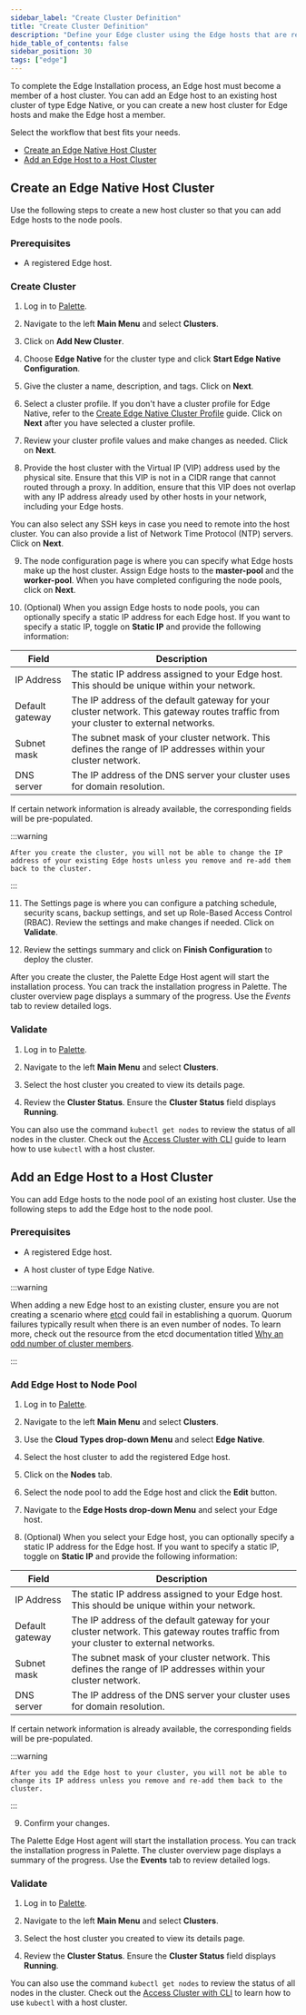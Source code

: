 ```yaml
---
sidebar_label: "Create Cluster Definition"
title: "Create Cluster Definition"
description: "Define your Edge cluster using the Edge hosts that are registered and available."
hide_table_of_contents: false
sidebar_position: 30
tags: ["edge"]
---
```


To complete the Edge Installation process, an Edge host must become a member of a host cluster. You can add an Edge host
to an existing host cluster of type Edge Native, or you can create a new host cluster for Edge hosts and make the Edge
host a member.

Select the workflow that best fits your needs.

- [Create an Edge Native Host Cluster](#create-an-edge-native-host-cluster)
- [Add an Edge Host to a Host Cluster](#add-an-edge-host-to-a-host-cluster)

## Create an Edge Native Host Cluster

Use the following steps to create a new host cluster so that you can add Edge hosts to the node pools.

### Prerequisites

- A registered Edge host.

### Create Cluster

1. Log in to [Palette](https://console.spectrocloud.com).

2. Navigate to the left **Main Menu** and select **Clusters**.

3. Click on **Add New Cluster**.

4. Choose **Edge Native** for the cluster type and click **Start Edge Native Configuration**.

5. Give the cluster a name, description, and tags. Click on **Next**.

6. Select a cluster profile. If you don't have a cluster profile for Edge Native, refer to the
   [Create Edge Native Cluster Profile](../model-profile.md) guide. Click on **Next** after you have selected a cluster
   profile.

7. Review your cluster profile values and make changes as needed. Click on **Next**.

8. Provide the host cluster with the Virtual IP (VIP) address used by the physical site. Ensure that this VIP is not in
   a CIDR range that cannot routed through a proxy. In addition, ensure that this VIP does not overlap with any IP
   address already used by other hosts in your network, including your Edge hosts.

You can also select any SSH keys in case you need to remote into the host cluster. You can also provide a list of
Network Time Protocol (NTP) servers. Click on **Next**.

9. The node configuration page is where you can specify what Edge hosts make up the host cluster. Assign Edge hosts to
   the **master-pool** and the **worker-pool**. When you have completed configuring the node pools, click on **Next**.

10. (Optional) When you assign Edge hosts to node pools, you can optionally specify a static IP address for each Edge
    host. If you want to specify a static IP, toggle on **Static IP** and provide the following information:

| **Field**       | **Description**                                                                                                                     |
| --------------- | ----------------------------------------------------------------------------------------------------------------------------------- |
| IP Address      | The static IP address assigned to your Edge host. This should be unique within your network.                                        |
| Default gateway | The IP address of the default gateway for your cluster network. This gateway routes traffic from your cluster to external networks. |
| Subnet mask     | The subnet mask of your cluster network. This defines the range of IP addresses within your cluster network.                        |
| DNS server      | The IP address of the DNS server your cluster uses for domain resolution.                                                           |

If certain network information is already available, the corresponding fields will be pre-populated.

:::warning

    After you create the cluster, you will not be able to change the IP address of your existing Edge hosts unless you remove and re-add them back to the cluster.

:::

11. The Settings page is where you can configure a patching schedule, security scans, backup settings, and set up
    Role-Based Access Control (RBAC). Review the settings and make changes if needed. Click on **Validate**.

12. Review the settings summary and click on **Finish Configuration** to deploy the cluster.

After you create the cluster, the Palette Edge Host agent will start the installation process. You can track the
installation progress in Palette. The cluster overview page displays a summary of the progress. Use the _Events_ tab to
review detailed logs.

### Validate

1. Log in to [Palette](https://console.spectrocloud.com).

2. Navigate to the left **Main Menu** and select **Clusters**.

3. Select the host cluster you created to view its details page.

4. Review the **Cluster Status**. Ensure the **Cluster Status** field displays **Running**.

You can also use the command `kubectl get nodes` to review the status of all nodes in the cluster. Check out the
[Access Cluster with CLI](../../../cluster-management/palette-webctl.md) guide to learn how to use `kubectl` with a host
cluster.

## Add an Edge Host to a Host Cluster

You can add Edge hosts to the node pool of an existing host cluster. Use the following steps to add the Edge host to the
node pool.

### Prerequisites

- A registered Edge host.

- A host cluster of type Edge Native.

:::warning

When adding a new Edge host to an existing cluster, ensure you are not creating a scenario where
[etcd](https://etcd.io/) could fail in establishing a quorum. Quorum failures typically result when there is an even
number of nodes. To learn more, check out the resource from the etcd documentation titled
[Why an odd number of cluster members](https://etcd.io/docs/v3.3/faq/#why-an-odd-number-of-cluster-members).

:::

### Add Edge Host to Node Pool

1. Log in to [Palette](https://console.spectrocloud.com).

2. Navigate to the left **Main Menu** and select **Clusters**.

3. Use the **Cloud Types drop-down Menu** and select **Edge Native**.

4. Select the host cluster to add the registered Edge host.

5. Click on the **Nodes** tab.

6. Select the node pool to add the Edge host and click the **Edit** button.

7. Navigate to the **Edge Hosts drop-down Menu** and select your Edge host.

8. (Optional) When you select your Edge host, you can optionally specify a static IP address for the Edge host. If you
   want to specify a static IP, toggle on **Static IP** and provide the following information:

| **Field**       | **Description**                                                                                                                     |
| --------------- | ----------------------------------------------------------------------------------------------------------------------------------- |
| IP Address      | The static IP address assigned to your Edge host. This should be unique within your network.                                        |
| Default gateway | The IP address of the default gateway for your cluster network. This gateway routes traffic from your cluster to external networks. |
| Subnet mask     | The subnet mask of your cluster network. This defines the range of IP addresses within your cluster network.                        |
| DNS server      | The IP address of the DNS server your cluster uses for domain resolution.                                                           |

If certain network information is already available, the corresponding fields will be pre-populated.

:::warning

    After you add the Edge host to your cluster, you will not be able to change its IP address unless you remove and re-add them back to the cluster.

:::

9. Confirm your changes.

The Palette Edge Host agent will start the installation process. You can track the installation progress in Palette. The
cluster overview page displays a summary of the progress. Use the **Events** tab to review detailed logs.

### Validate

1. Log in to [Palette](https://console.spectrocloud.com).

2. Navigate to the left **Main Menu** and select **Clusters**.

3. Select the host cluster you created to view its details page.

4. Review the **Cluster Status**. Ensure the **Cluster Status** field displays **Running**.

You can also use the command `kubectl get nodes` to review the status of all nodes in the cluster. Check out the
[Access Cluster with CLI](../../../cluster-management/palette-webctl.md) to learn how to use `kubectl` with a host
cluster.

